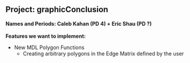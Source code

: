 ## Project: graphicConclusion
**Names and Periods: Caleb Kahan (PD 4) + Eric Shau (PD ?)**</br></br>
**Features we want to implement:**  
  * New MDL Polygon Functions
    * Creating arbitrary polygons in the Edge Matrix defined by the user
 
